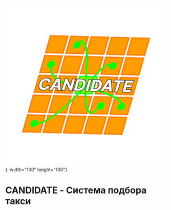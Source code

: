 ![Логотип CANDIDATE](Candidate_Logo.png){: width="100" height="100"}
# CANDIDATE - Система подбора такси

